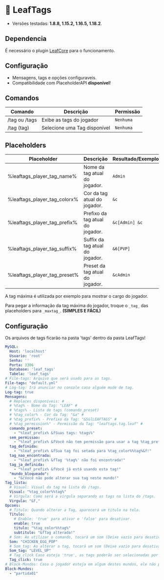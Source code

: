 # 💜 LeafTags
* Versões testadas: **1.8.8, 1.15.2, 1.16.5, 1.18.2**.

## Dependencia
É necessário o plugin [LeafCore](https://github.com/leafcodebr/LeafCore/releases/tag/Downloads) para o funcionamento.

## Configuração
* Mensagens, tags e opções configuraveis.
* Compatibilidade com PlaceholderAPI **disponível**!

## Comandos
|Comando         |Descrição                      |Permissão                    |
|----------------|-------------------------------|-----------------------------|
|/tag ou /tags        |Exibe as tags do jogador |`Nenhuma`           |
|/tag (tag)    |Selecione uma Tag disponível |`Nenhuma`       |

## Placeholders
|Placeholder        |Descrição                      |Resultado/Exemplo                    |
|----------------|-------------------------------|-----------------------------|
|%leaftags_player_tag_name%        |Nome da tag atual do jogador.|`Admin`           |
|%leaftags_player_tag_colorx%    |Cor da tag atual do jogador. |`&c`       |
|%leaftags_player_tag_prefix%    |Prefixo da tag atual do jogador. |`&c[Admin] &c`       |
|%leaftags_player_tag_suffix%    |Suffix da tag atual do jogador. |`&6[PVP]`       |
|%leaftags_player_tag_preset%    |Preset da tag atual do jogador. |`&cAdmin`       |

A tag máxima é utilizada por exemplo para mostrar o cargo do jogador.

Para pegar a informação da tag máxima do jogador, troque o `_tag_` das placeholders para `_maxtag_`. **(SIMPLES E FÁCIL)**

## Configuração
Os arquivos de tags ficarão na pasta 'tags' dentro da pasta LeafTags!
```yml
MySQL:
  Host: 'localhost'
  Usuario: 'root'
  Senha: ''
  Porta: 3306
  Database: 'leaf_tags'
  Tabela: 'leaf_tags'
# File-tags: Arquivo que será usado para as tags.
File-tags: "default.yml"
# Log-tag: Irá anunciar no console caso alguém mude de tag.
Log-tag: true
Mensagens:
  # Replaces disponíveis: #
  # %tag% - Nome da Tag: "LEAF" #
  # %tags% - Lista de tags (comando_preset)
  # %tag_color% - Cor da Tag: "&a" #
  # %tag_prefix% - Prefixo da Tag: "&5&lLEAFTAGS" #
  # %tag_permission%" - Permissão da Tag: "leaftags.tag.leaf" #
  comando_preset:
    - "%leaf_prefix% &fSuas tags: %tags%"
  sem_permissao:
    - "%leaf_prefix% &fVocê não tem permissão para usar a tag %tag_prefix%&f!"
  tag_definida:
    - "%leaf_prefix% &fSua tag foi setada para %tag_color%%tag%&f!"
  tag_nao_encontrada:
    - "%leaf_prefix% &fTag '%tag%' não foi encontrada!"
  tag_ja_definida:
    - "%leaf_prefix% &fVocê já está usando esta tag!"
  "mundo_bloqueado":
    - "&cVocê não pode alterar sua tag neste mundo!"
Tag_lista:
  # Visual: Visual da tag na lista do /tags.
  Visual: "%tag_color%%tag%"
  # Virgula: Como será a virgula separando as tags na lista do /tags.
  Virgula: "&f,"
Opcoes:
  # Titulo: Quando alterar a Tag, aparecerá um titulo na tela.
  Titulo:
    # Enable: 'true' para ativar e 'false' para desativar.
    enable: true
    titulo: "%tag_color%%tag%"
    subtitulo: "&fTag alterada!"
  # Som: Ao utilizar o comando, tocará um som (Deixe vazio para desativar)
  Som: "CHICKEN_EGG_POP"
  # Som_tag: Ao alterar a tag, tocará um som (Deixe vazio para desativar)
  Som_tag: "LEVEL_UP"
  # Tag_click Caso esteja 'true', as tags poderão ser selecionadas por click.
  Tag_click: true
# Block-Mundos: Caso o jogador esteja em algum destes mundos, ele não poderá alterar a tag.
Block-Mundos:
  - "partida01"
```

